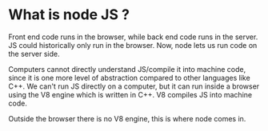 # What is node JS ?

Front end code runs in the browser, while back end code runs in the server. JS could historically only run in the browser. Now, node lets us run code on the server side.

Computers cannot directly understand JS/compile it into machine code, since it is one more level of abstraction compared to other languages like C++. We can't run JS directly on a computer, but it can run inside a browser using the V8 engine which is written in C++.  V8 compiles JS into machine code. 

Outside the browser there is no V8 engine, this is where node comes in.
